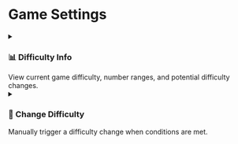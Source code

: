 # Game Settings

<details>
<summary><h3>📊 Difficulty Info</h3>View current game difficulty, number ranges, and potential difficulty changes.</summary>

```sh
$ eatthepie difficulty-info
```

When you execute the command, you'll see the current difficulty settings and statistics:

```sh
Current Difficulty: Easy (0)
Number Range: 1 to 25
Etherball Range: 1 to 10

Consecutive Statistics:
Consecutive Games With Jackpot: 2
Consecutive Games Without Jackpot: 0

Difficulty Change Potential:
1 more consecutive jackpot needed to increase difficulty

When buying tickets, choose numbers within these ranges.
```

The difficulty levels have different number ranges:

```sh
# Easy Mode
Number Range: 1 to 25
Etherball Range: 1 to 10

# Medium Mode
Number Range: 1 to 50
Etherball Range: 1 to 10

# Hard Mode
Number Range: 1 to 75
Etherball Range: 1 to 10
```

</details>

<details>
<summary><h3>🔄 Change Difficulty</h3>Manually trigger a difficulty change when conditions are met.</summary>

```sh
$ eatthepie change-difficulty
```

When conditions are met and the command succeeds:

```sh
Transaction Hash: 0x123...abc
Note: If the conditions for a difficulty change are met, the change will take effect in the next game.
Difficulty change initiated successfully!
```

If conditions aren't met:

```sh
Cannot change difficulty yet. Not enough games played or too soon since last change.
```

#### Tips 💡

- Conditions required for difficulty change:
  - Easy → Medium: 3 consecutive jackpot wins
  - Medium → Hard: 3 consecutive jackpot wins
  - Hard → Medium: 3 consecutive games without jackpot
  - Medium → Easy: 3 consecutive games without jackpot
- Use the `difficulty-info` command first to check if change is possible
- The change takes effect in the next game round
</details>
